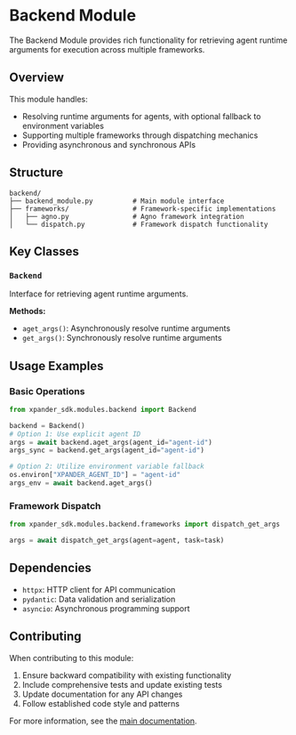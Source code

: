 # Backend Module

The Backend Module provides rich functionality for retrieving agent runtime arguments for execution across multiple frameworks.

## Overview

This module handles:
- Resolving runtime arguments for agents, with optional fallback to environment variables
- Supporting multiple frameworks through dispatching mechanics
- Providing asynchronous and synchronous APIs

## Structure

```
backend/
├── backend_module.py          # Main module interface
├── frameworks/                # Framework-specific implementations
│   ├── agno.py                # Agno framework integration
│   └── dispatch.py            # Framework dispatch functionality
```

## Key Classes

### `Backend`
Interface for retrieving agent runtime arguments.

**Methods:**
- `aget_args()`: Asynchronously resolve runtime arguments
- `get_args()`: Synchronously resolve runtime arguments

## Usage Examples

### Basic Operations
```python
from xpander_sdk.modules.backend import Backend

backend = Backend()
# Option 1: Use explicit agent ID
args = await backend.aget_args(agent_id="agent-id")
args_sync = backend.get_args(agent_id="agent-id")

# Option 2: Utilize environment variable fallback
os.environ["XPANDER_AGENT_ID"] = "agent-id"
args_env = await backend.aget_args()
```

### Framework Dispatch
```python
from xpander_sdk.modules.backend.frameworks import dispatch_get_args

args = await dispatch_get_args(agent=agent, task=task)
```

## Dependencies

- `httpx`: HTTP client for API communication
- `pydantic`: Data validation and serialization
- `asyncio`: Asynchronous programming support

## Contributing

When contributing to this module:
1. Ensure backward compatibility with existing functionality
2. Include comprehensive tests and update existing tests
3. Update documentation for any API changes
4. Follow established code style and patterns

For more information, see the [main documentation](/docs/BACKEND.md).
